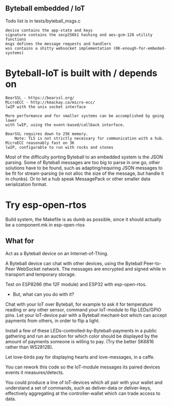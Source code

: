 
## Byteball embedded / IoT

Todo list is in tests/byteball_msgs.c

```
device contains the app-state and keys
signature contains the secp256k1 hashing and aes-gcm-128 utility functions
msgs defines the message requests and handlers
wss contains a shitty websocket implementation (OK-enough-for-embeded-systems)
```

# Byteball-IoT is built with / depends on

    BearSSL - https://bearssl.org/
    MicroECC - http://kmackay.ca/micro-ecc/
    lwIP with the unix socket interface

    More performance and for smaller systems can be accomplished by going lower
    with lwIP, using the event-based/callback interface.

    BearSSL requires down to 25K memory.
        Note: TLS is not strictly necessary for communication with a hub.
    MicroECC reasonably fast on 3K
    lwIP, configurable to run with rocks and stones

Most of the difficulty porting Byteball to an embedded system is the JSON parsing.
Some of Byteball messages are too big to parse in one go, other solutions have to be
found, such as adapting/requiring JSON messages to be fit for stream-parsing (ie not
alloc the size of the message, but handle it in chunks). Or to let a hub speak MessagePack 
or other smaller data serialization format.

# Try esp-open-rtos

Build system, the Makefile is as dumb as possible, since it should actually
be a component.mk in esp-open-rtos

## What for

Act as a Byteball device on an Internet-of-Thing. 

A Byteball device can chat with other devices,
using the Byteball Peer-to-Peer WebSocket network.
The messages are encrypted and signed while in
transport and temporary storage.

Test on ESP8266 (the 12F module) and ESP32 with esp-open-rtos.

- But, what can you do with it?

Chat with your IoT over Byteball, for example to 
ask it for temperature reading or any other sensor,
command your IoT-module to flip LEDs/GPIO pins. Let your
IoT-device pair with a Byteball mechant-bot which can
accept payments from others, in order to flip a light.

Install a few of these LEDs-controlled-by-Byteball-payments
in a public gathering and run an auction for which color
should be displayed by the amount of payments someone is
willing to pay. (Try the better SK6816 rather than WS2812B).

Let love-birds pay for displaying hearts and love-messages,
in a caffe.

You can rework this code so the IoT-module messages its
paired devices events it measures/detects.

You could produce a line of IoT-devices which
all pair with your wallet and understand a set of commands,
such as deliver-data or deliver-keys, effectively
aggregating at the controller-wallet which can trade
access to data.

